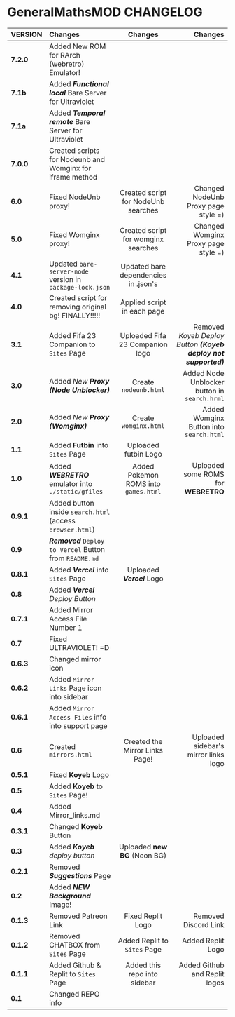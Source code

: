 # GeneralMathsMOD CHANGELOG

| **VERSION**        | **Changes**                                               | **Changes**                           | **Changes**                                                     |
|:-------------------|:----------------------------------------------------------|:-------------------------------------:|----------------------------------------------------------------:|
| **7.2.0**          | Added New ROM for RArch (webretro) Emulator!              |                                       |                                                                 |
| **7.1b**           | Added ***Functional local*** Bare Server for Ultraviolet  |                                       |                                                                 |
| **7.1a**           | Added ***Temporal remote*** Bare Server for Ultraviolet   |                                       |                                                                 |
| **7.0.0**          | Created scripts for Nodeunb and Womginx for iframe method |                                       |                                                                 |
| **6.0**            | Fixed NodeUnb proxy!                                      | Created script for NodeUnb searches   | Changed NodeUnb Proxy page style =)                             |
| **5.0**            | Fixed Womginx proxy!                                      | Created script for womginx searches   | Changed Womginx Proxy page style =)                             |
| **4.1**            | Updated `bare-server-node` version in `package-lock.json` | Updated bare dependencies in .json's  |                                                                 |
| **4.0**            | Created script for removing original bg! FINALLY!!!!!     | Applied script in each page           |                                                                 |
| **3.1**            | Added Fifa 23 Companion to `Sites` Page                   | Uploaded Fifa 23 Companion logo       | Removed *Koyeb Deploy Button **(Koyeb deploy not supported)***  |
| **3.0**            | Added *New **Proxy (Node Unblocker)***                    | Create `nodeunb.html`                 | Added Node Unblocker button in `search.hrml`                    |
| **2.0**            | Added *New **Proxy (Womginx)***                           | Create `womginx.html`                 | Added Womginx Button into `search.html`                         |
| **1.1**            | Added **Futbin** into `Sites` Page                        | Uploaded futbin Logo                  |                                                                 |
| **1.0**            | Added ***WEBRETRO*** emulator into `./static/gfiles`      | Added Pokemon ROMS into `games.html`  | Uploaded some ROMS for **WEBRETRO**                             |
| **0.9.1**          | Added button inside `search.html` (access `browser.html`) |                                       |                                                                 |
| **0.9**            | ***Removed*** `Deploy to Vercel` Button from `README.md`  |                                       |                                                                 |
| **0.8.1**          | Added ***Vercel*** into `Sites` Page                      | Uploaded ***Vercel*** Logo            |                                                                 |
| **0.8**            | Added ***Vercel** Deploy Button*                          |                                       |                                                                 |
| **0.7.1**          | Added Mirror Access File Number 1                         |                                       |                                                                 |
| **0.7**            | Fixed ULTRAVIOLET! =D                                     |                                       |                                                                 |
| **0.6.3**          | Changed mirror icon                                       |                                       |                                                                 |
| **0.6.2**          | Added `Mirror Links` Page icon into sidebar               |                                       |                                                                 |
| **0.6.1**          | Added `Mirror Access Files` info into support page        |                                       |                                                                 |
| **0.6**            | Created `mirrors.html`                                    | Created the Mirror Links Page!        | Uploaded sidebar's mirror links logo                            |
| **0.5.1**          | Fixed **Koyeb** Logo                                      |                                       |                                                                 |
| **0.5**            | Added **Koyeb** to `Sites` Page!                          |                                       |                                                                 |
| **0.4**            | Added Mirror_links.md                                     |                                       |                                                                 |
| **0.3.1**          | Changed **Koyeb** Button                                  |                                       |                                                                 | 
| **0.3**            | Added ***Koyeb** deploy button*                           | Uploaded **new BG** (Neon BG)         |                                                                 |
| **0.2.1**          | Removed ***Suggestions*** Page                            |                                       |                                                                 |
| **0.2**            | Added ***NEW Background*** Image!                         |                                       |                                                                 |
| **0.1.3**          | Removed Patreon Link                                      | Fixed Replit Logo                     | Removed Discord Link                                            |
| **0.1.2**          | Removed CHATBOX from `Sites` Page                         | Added Replit to `Sites` Page          | Added Replit Logo                                               |
| **0.1.1**          | Added Github & Replit to `Sites` Page                     | Added this repo into sidebar          | Added Github and Replit logos                                   |
| **0.1**            | Changed REPO info                                         |                                       |                                                                 |
